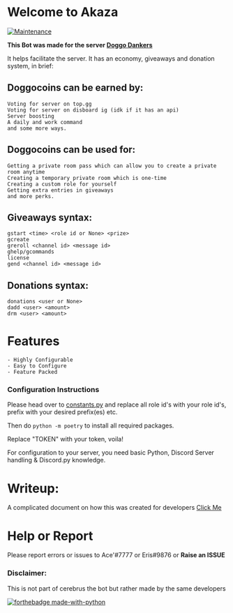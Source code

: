 # Welcome to Akaza

[![Maintenance](https://img.shields.io/badge/Maintained%3F-yes-green.svg)](https://GitHub.com/Naereen/StrapDown.js/graphs/commit-activity) 

**This Bot was made for the server [Doggo Dankers](https://discord.gg/NpBV66FjGb)**

It helps facilitate the server. It has an economy, giveaways and donation system, in brief:

## Doggocoins can be earned by:
	Voting for server on top.gg
	Voting for server on disboard ig (idk if it has an api)
	Server boosting
	A daily and work command
	and some more ways.

## Doggocoins can be used for:
	Getting a private room pass which can allow you to create a private room anytime
	Creating a temporary private room which is one-time
	Creating a custom role for yourself
	Getting extra entries in giveaways
	and more perks.
## Giveaways syntax:
	gstart <time> <role id or None> <prize>
	gcreate
	greroll <channel id> <message id>
	ghelp/gcommands
	license
	gend <channel id> <message id>
## Donations syntax:
	donations <user or None>
	dadd <user> <amount>
	drm <user> <amount>
# Features
	- Highly Configurable
	- Easy to Configure
	- Feature Packed

### Configuration Instructions
Please head over to [constants.py](https://github.com/Project-cerebrus/Akaza/blob/master/library/constants.py) and replace all role id's with your role id's, prefix with your desired prefix(es)
etc.

Then do `python -m poetry` to install all required packages.

Replace "TOKEN" with your token, voila!

For configuration to your server, you need basic Python, Discord Server handling & Discord.py knowledge.
# Writeup:
A complicated document on how this was created for developers [Click Me](https://github.com/Project-cerebrus/Akaza/blob/master/writeup.md)
# Help or Report
Please report errors or issues to Ace'#7777 or Eris#9876 or **Raise an ISSUE**

### Disclaimer:
This is not part of cerebrus the bot but rather made by the same developers

[![forthebadge made-with-python](http://ForTheBadge.com/images/badges/made-with-python.svg)](https://www.python.org/)
